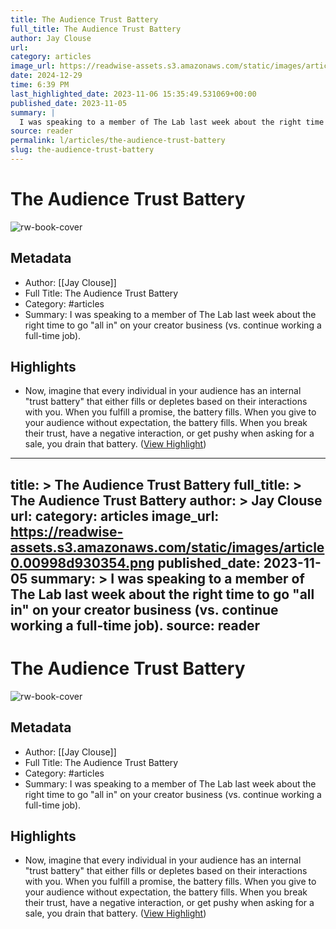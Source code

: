 ```yaml
---
title: The Audience Trust Battery
full_title: The Audience Trust Battery
author: Jay Clouse
url: 
category: articles
image_url: https://readwise-assets.s3.amazonaws.com/static/images/article0.00998d930354.png
date: 2024-12-29
time: 6:39 PM
last_highlighted_date: 2023-11-06 15:35:49.531069+00:00
published_date: 2023-11-05
summary: |
  I was speaking to a member of The Lab last week about the right time to go "all in" on your creator business (vs. continue working a full-time job).
source: reader
permalink: l/articles/the-audience-trust-battery
slug: the-audience-trust-battery
---
```

# The Audience Trust Battery

![rw-book-cover](https://readwise-assets.s3.amazonaws.com/static/images/article0.00998d930354.png)

## Metadata
- Author: [[Jay Clouse]]
- Full Title: The Audience Trust Battery
- Category: #articles
- Summary: I was speaking to a member of The Lab last week about the right time to go "all in" on your creator business (vs. continue working a full-time job).

## Highlights
- Now, imagine that every individual in your audience has an internal "trust battery" that either fills or depletes based on their interactions with you. When you fulfill a promise, the battery fills. When you give to your audience without expectation, the battery fills.
  When you break their trust, have a negative interaction, or get pushy when asking for a sale, you drain that battery. ([View Highlight](https://read.readwise.io/read/01hejmd5y2zhajjta9cg8k85rc))


---
title: >
  The Audience Trust Battery
full_title: >
  The Audience Trust Battery
author: >
  Jay Clouse
url: 
category: articles
image_url: https://readwise-assets.s3.amazonaws.com/static/images/article0.00998d930354.png
published_date: 2023-11-05
summary: >
  I was speaking to a member of The Lab last week about the right time to go "all in" on your creator business (vs. continue working a full-time job).
source: reader
---
# The Audience Trust Battery

![rw-book-cover](https://readwise-assets.s3.amazonaws.com/static/images/article0.00998d930354.png)

## Metadata
- Author: [[Jay Clouse]]
- Full Title: The Audience Trust Battery
- Category: #articles
- Summary: I was speaking to a member of The Lab last week about the right time to go "all in" on your creator business (vs. continue working a full-time job).

## Highlights
- Now, imagine that every individual in your audience has an internal "trust battery" that either fills or depletes based on their interactions with you. When you fulfill a promise, the battery fills. When you give to your audience without expectation, the battery fills.
  When you break their trust, have a negative interaction, or get pushy when asking for a sale, you drain that battery. ([View Highlight](https://read.readwise.io/read/01hejmd5y2zhajjta9cg8k85rc))


